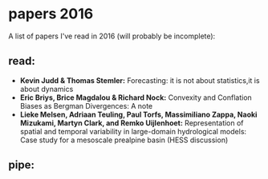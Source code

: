 # papers 2016 
A list of papers I've read in 2016 (will probably be incomplete): 
## read: 
- **Kevin Judd & Thomas Stemler:** Forecasting: it is not about statistics,it is about dynamics
- **Eric Briys, Brice Magdalou & Richard Nock:** Convexity and Conflation Biases as Bergman Divergences: A note
- **Lieke Melsen, Adriaan Teuling, Paul Torfs, Massimiliano Zappa, Naoki Mizukami, Martyn Clark, and Remko Uijlenhoet:** Representation of spatial and temporal variability in large-domain hydrological models: Case study for a mesoscale prealpine basin (HESS discussion)
## pipe: 

